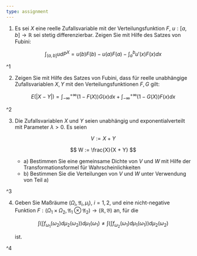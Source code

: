 ```yaml
---
type: assignment
---
```


1. Es sei $X$ eine reelle Zufallsvariable mit der Verteilungsfunktion $F$, $u : [a, b] \to \mathbb{R}$ sei stetig differenzierbar.
	Zeigen Sie mit Hilfe des Satzes von Fubini:
	
	$$
		\int_{(a, b]} u dP^X = u(b)F(b) - u(a)F(a) - \int_a^b u'(x)F(x) dx
	$$

^1

2. Zeigen Sie mit Hilfe des Satzes von Fubini, dass für reelle unabhängige Zufallsvariablen $X, Y$ mit den Verteilungsfunktionen $F, G$ gilt:
	
	$$
		E(|X - Y|) = \int_{-\infty}^{+\infty} (1 - F(X))G(x) dx + \int_{-\infty}^{+\infty} (1 - G(X))F(x) dx
	$$

^2

3. Die Zufallsvariablen $X$ und $Y$ seien unabhängig und exponentialverteilt mit Parameter $\lambda \gt 0$.
	Es seien
	
	$$
		V := X + Y
	$$
	
	$$
		W := \frac{X}{X + Y}
	$$
	
	- a) Bestimmen Sie eine gemeinsame Dichte von $V$ und $W$ mit Hilfe der Transformationsformel für Wahrscheinlichkeiten
	- b) Bestimmen Sie die Verteilungen von $V$ und $W$ unter Verwendung von Teil a)

^3

4. Geben Sie Maßräume $(\Omega_i, \mathfrak{A}_i, \mu_i)$, $i = 1, 2$, und eine nicht-negative Funktion $F : (\Omega_1 \times \Omega_2, \mathfrak{A}_1 \otimes \mathfrak{A}_2) \to (\mathbb{R}, \mathfrak{B})$ an, für die
	
	$$
		\int\left(\int f_{\omega_1}(\omega_2) d\mu_2(\omega_2) \right) d\mu_1(\omega_1) \ne \int\left(\int f_{\omega_2}(\omega_1) d\mu_1(\omega_1) \right) d\mu_2(\omega_2)
	$$
	
	ist.

^4